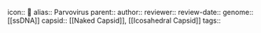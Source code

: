 icon:: 🦠
alias:: Parvovirus
parent::
author::
reviewer::
review-date::
genome:: [[ssDNA]] 
capsid:: [[Naked Capsid]], [[Icosahedral Capsid]] 
tags::
